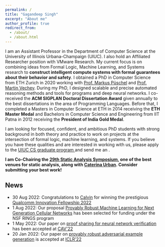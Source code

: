```yaml
---
permalink: /
title: "Gagandeep Singh"
excerpt: "About me"
author_profile: true
redirect_from: 
  - /about/
  - /about.html
---
```


I am an Assistant Professor in the Department of Computer Science at the University of Illinois Urbana-Champaign (UIUC). I also hold an Affiliated Researcher position with VMware Research. My current focus is on combining ideas from Formal Logic, Machine Learning, and Systems research to **construct intelligent compute systems with formal guarantees about their behavior and safety**. I obtained a PhD in Computer Science from ETH Zurich in 2020 working with <a href="https://acl.inf.ethz.ch/people/markusp/">Prof. Markus Püschel</a> and <a href="https://www.sri.inf.ethz.ch/people/martin"> Prof. Martin Vechev</a>. During my PhD, I designed scalable and precise automated reasoning methods and tools for programs and deep neural networks. I co-received the **ACM SIGPLAN Doctoral Dissertation Award** given annually to the best dissertations in the area of Programming Languages. Before that, I completed a Masters in Computer Science at ETH in 2014 receiving the **ETH Master Medal** and Bachelors in Computer Science and Engineering from IIT Patna in 2012 receiving the **President of India Gold Medal**. 

I am looking for focused, confident, and ambitious PhD students with strong background in both theory and practice to work on projects at the intersection of formal logic, machine learning, and systems. If you believe you have these qualities and are interested in working with us, please apply to the <a href="https://grad.illinois.edu/admissions/apply">UIUC CS graduate program </a> and send me an <a href="mailto:ggnds@illinois.edu"><i class="fas fa-envelope zoom" aria-hidden="true"></i></a>.

**I am Co-Chairing the <a href="https://2022.splashcon.org/home/sas-2022"> 29th Static Analysis Symposium</a>, one of the best venues for static analysis, along with <a href="https://caterinaurban.github.io/"> Caterina Urban</a>. Consider submitting your best work!** 

<h2> News</h2>
<ul>

  <li>30 Aug 2022: Congratulations to <a href="https://cmxu.io">Calvin</a> for winning the prestigious <a href="https://www.qualcomm.com/research/university-relations/innovation-fellowship"> Qualcomm Innovation Fellowship 2022</a></li>
  <li>1 Aug 2022: Our proposal <a href="https://www.nsf.gov/awardsearch/showAward?AWD_ID=2148583&HistoricalAwards=false">Provably Robust Machine Learning for Next Generation Cellular Networks</a> has been selected for funding under the NSF RINGS program</li>
  <li> 1 May 2022:  Our paper on <a href="https://ggndpsngh.github.io/files/shared_certificates.pdf">proof sharing for neural network verification</a> has been accepted at <a href="http://i-cav.org/2022/"> CAV'22 </a></li>
 <li> 20 Jan 2022: Our paper on <a href="https://ggndpsngh.github.io/files/provably_robust_adversarial_ex.pdf">provably robust adversarial example generation</a> is accepted at <a href="https://iclr.cc/Conferences/2022"> ICLR'22</a></li> 

</ul>
